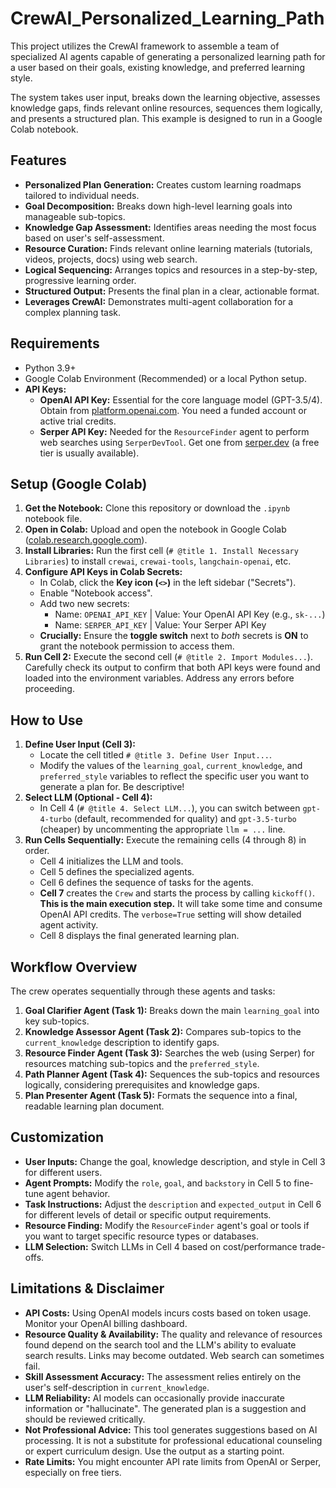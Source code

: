 # CrewAI_Personalized_Learning_Path
This project utilizes the CrewAI framework to assemble a team of specialized AI agents capable of generating a personalized learning path for a user based on their goals, existing knowledge, and preferred learning style.

The system takes user input, breaks down the learning objective, assesses knowledge gaps, finds relevant online resources, sequences them logically, and presents a structured plan. This example is designed to run in a Google Colab notebook.

## Features

*   **Personalized Plan Generation:** Creates custom learning roadmaps tailored to individual needs.
*   **Goal Decomposition:** Breaks down high-level learning goals into manageable sub-topics.
*   **Knowledge Gap Assessment:** Identifies areas needing the most focus based on user's self-assessment.
*   **Resource Curation:** Finds relevant online learning materials (tutorials, videos, projects, docs) using web search.
*   **Logical Sequencing:** Arranges topics and resources in a step-by-step, progressive learning order.
*   **Structured Output:** Presents the final plan in a clear, actionable format.
*   **Leverages CrewAI:** Demonstrates multi-agent collaboration for a complex planning task.

## Requirements

*   Python 3.9+
*   Google Colab Environment (Recommended) or a local Python setup.
*   **API Keys:**
    *   **OpenAI API Key:** Essential for the core language model (GPT-3.5/4). Obtain from [platform.openai.com](https://platform.openai.com/). You need a funded account or active trial credits.
    *   **Serper API Key:** Needed for the `ResourceFinder` agent to perform web searches using `SerperDevTool`. Get one from [serper.dev](https://serper.dev/) (a free tier is usually available).

## Setup (Google Colab)

1.  **Get the Notebook:** Clone this repository or download the `.ipynb` notebook file.
2.  **Open in Colab:** Upload and open the notebook in Google Colab ([colab.research.google.com](https://colab.research.google.com/)).
3.  **Install Libraries:** Run the first cell (`# @title 1. Install Necessary Libraries`) to install `crewai`, `crewai-tools`, `langchain-openai`, etc.
4.  **Configure API Keys in Colab Secrets:**
    *   In Colab, click the **Key icon (`<>`)** in the left sidebar ("Secrets").
    *   Enable "Notebook access".
    *   Add two new secrets:
        *   Name: `OPENAI_API_KEY` | Value: Your OpenAI API Key (e.g., `sk-...`)
        *   Name: `SERPER_API_KEY` | Value: Your Serper API Key
    *   **Crucially:** Ensure the **toggle switch** next to *both* secrets is **ON** to grant the notebook permission to access them.
5.  **Run Cell 2:** Execute the second cell (`# @title 2. Import Modules...`). Carefully check its output to confirm that both API keys were found and loaded into the environment variables. Address any errors before proceeding.

## How to Use

1.  **Define User Input (Cell 3):**
    *   Locate the cell titled `# @title 3. Define User Input...`.
    *   Modify the values of the `learning_goal`, `current_knowledge`, and `preferred_style` variables to reflect the specific user you want to generate a plan for. Be descriptive!
2.  **Select LLM (Optional - Cell 4):**
    *   In Cell 4 (`# @title 4. Select LLM...`), you can switch between `gpt-4-turbo` (default, recommended for quality) and `gpt-3.5-turbo` (cheaper) by uncommenting the appropriate `llm = ...` line.
3.  **Run Cells Sequentially:** Execute the remaining cells (4 through 8) in order.
    *   Cell 4 initializes the LLM and tools.
    *   Cell 5 defines the specialized agents.
    *   Cell 6 defines the sequence of tasks for the agents.
    *   **Cell 7** creates the `Crew` and starts the process by calling `kickoff()`. **This is the main execution step.** It will take some time and consume OpenAI API credits. The `verbose=True` setting will show detailed agent activity.
    *   Cell 8 displays the final generated learning plan.

## Workflow Overview

The crew operates sequentially through these agents and tasks:

1.  **Goal Clarifier Agent (Task 1):** Breaks down the main `learning_goal` into key sub-topics.
2.  **Knowledge Assessor Agent (Task 2):** Compares sub-topics to the `current_knowledge` description to identify gaps.
3.  **Resource Finder Agent (Task 3):** Searches the web (using Serper) for resources matching sub-topics and the `preferred_style`.
4.  **Path Planner Agent (Task 4):** Sequences the sub-topics and resources logically, considering prerequisites and knowledge gaps.
5.  **Plan Presenter Agent (Task 5):** Formats the sequence into a final, readable learning plan document.

## Customization

*   **User Inputs:** Change the goal, knowledge description, and style in Cell 3 for different users.
*   **Agent Prompts:** Modify the `role`, `goal`, and `backstory` in Cell 5 to fine-tune agent behavior.
*   **Task Instructions:** Adjust the `description` and `expected_output` in Cell 6 for different levels of detail or specific output requirements.
*   **Resource Finding:** Modify the `ResourceFinder` agent's goal or tools if you want to target specific resource types or databases.
*   **LLM Selection:** Switch LLMs in Cell 4 based on cost/performance trade-offs.

## Limitations & Disclaimer

*   **API Costs:** Using OpenAI models incurs costs based on token usage. Monitor your OpenAI billing dashboard.
*   **Resource Quality & Availability:** The quality and relevance of resources found depend on the search tool and the LLM's ability to evaluate search results. Links may become outdated. Web search can sometimes fail.
*   **Skill Assessment Accuracy:** The assessment relies entirely on the user's self-description in `current_knowledge`.
*   **LLM Reliability:** AI models can occasionally provide inaccurate information or "hallucinate". The generated plan is a suggestion and should be reviewed critically.
*   **Not Professional Advice:** This tool generates suggestions based on AI processing. It is not a substitute for professional educational counseling or expert curriculum design. Use the output as a starting point.
*   **Rate Limits:** You might encounter API rate limits from OpenAI or Serper, especially on free tiers.

